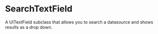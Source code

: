 # SearchTextField
A UITextField subclass that allows you to search a datasource and shows results as a drop down.
